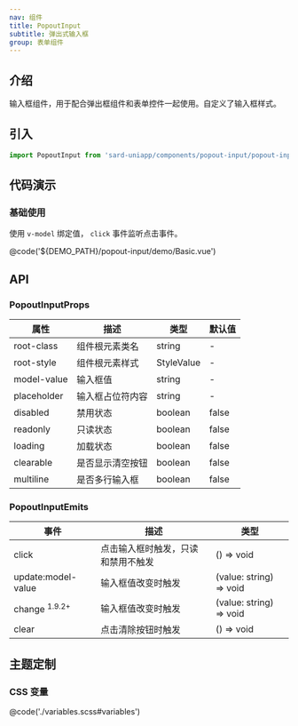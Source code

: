 ```yaml
---
nav: 组件
title: PopoutInput
subtitle: 弹出式输入框
group: 表单组件
---
```


## 介绍

输入框组件，用于配合弹出框组件和表单控件一起使用。自定义了输入框样式。

## 引入

```ts
import PopoutInput from 'sard-uniapp/components/popout-input/popout-input.vue'
```

## 代码演示

### 基础使用

使用 `v-model` 绑定值， `click` 事件监听点击事件。

@code('${DEMO_PATH}/popout-input/demo/Basic.vue')

## API

### PopoutInputProps

| 属性        | 描述             | 类型       | 默认值 |
| ----------- | ---------------- | ---------- | ------ |
| root-class  | 组件根元素类名   | string     | -      |
| root-style  | 组件根元素样式   | StyleValue | -      |
| model-value | 输入框值         | string     | -      |
| placeholder | 输入框占位符内容 | string     | -      |
| disabled    | 禁用状态         | boolean    | false  |
| readonly    | 只读状态         | boolean    | false  |
| loading     | 加载状态         | boolean    | false  |
| clearable   | 是否显示清空按钮 | boolean    | false  |
| multiline   | 是否多行输入框   | boolean    | false  |

### PopoutInputEmits

| 事件                     | 描述                               | 类型                    |
| ------------------------ | ---------------------------------- | ----------------------- |
| click                    | 点击输入框时触发，只读和禁用不触发 | () => void              |
| update:model-value       | 输入框值改变时触发                 | (value: string) => void |
| change <sup>1.9.2+</sup> | 输入框值改变时触发                 | (value: string) => void |
| clear                    | 点击清除按钮时触发                 | () => void              |

## 主题定制

### CSS 变量

@code('./variables.scss#variables')
